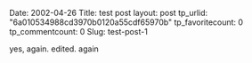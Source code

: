 Date: 2002-04-26
Title: test post
layout: post
tp_urlid: "6a010534988cd3970b0120a55cdf65970b"
tp_favoritecount: 0
tp_commentcount: 0
Slug: test-post-1

yes, again. edited. again
